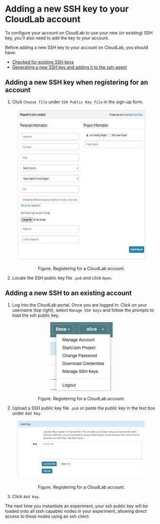 # Adding a new SSH key to your CloudLab account

To configure your account on CloudLab to use your new (or existing) SSH key, you'll also need to add the key to your account.

Before adding a new SSH key to your account on CloudLab, you should have:

- [Checked for existing SSH keys](existing-windows-putty.md)
- [Generating a new SSH key and adding it to the ssh-agent](generate-windows-putty.md)

## Adding a new SSH key when registering for an account

1. Click `Choose file` under `SSH Public Key file` in the sign-up form.

<figure>
  <p align="center"><img src="assets/images/cloudlab-register-account.png" height="500"></p>
  <figcaption><p align="center">Figure. Registering for a CloudLab account.</p></figcaption>
</figure>

2. Locate the SSH public key file `.pub` and click `Open`.

## Adding a new SSH to an existing account

1. Log into the CloudLab portal. Once you are logged in: Click on your username (top right), select `Manage SSH keys` and follow the prompts to load the ssh public key.

<figure>
  <p align="center"><img src="assets/images/cloudlab-profile-menu.png"></p>
  <figcaption><p align="center">Figure. Registering for a CloudLab account.</p></figcaption>
</figure>

2. Upload a SSH public key file `.pub` or paste the public key in the text box under `Add Key`. 

<figure>
  <p align="center"><img src="assets/images/cloudlab-manage-ssh-keys-2.png"></p>
  <figcaption><p align="center">Figure. Registering for a CloudLab account.</p></figcaption>
</figure>

3. Click `Add Key`.

The next time you instantiate an experiment, your ssh public key will be loaded onto all (ssh capable) nodes in your experiment, allowing direct access to these nodes using an ssh client.
